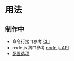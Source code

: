 # 用法

## 制作中

- 命令行接口参考 [CLI][cli]
- node.js 接口参考 [node.js API][node.js api]
- [配置选项][configuration]

[cli]: cli.md
[node.js api]: node.js-api.md
[configuration]: configuration.md
